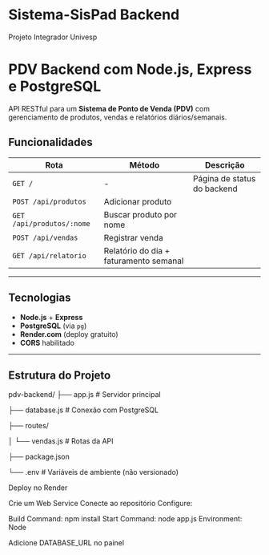 # Sistema-SisPad Backend
Projeto Integrador Univesp


# PDV Backend com Node.js, Express e PostgreSQL

API RESTful para um **Sistema de Ponto de Venda (PDV)** com gerenciamento de produtos, vendas e relatórios diários/semanais.


## Funcionalidades

| Rota | Método | Descrição |
|------|--------|-----------|
| `GET /` | - | Página de status do backend |
| `POST /api/produtos` | Adicionar produto |
| `GET /api/produtos/:nome` | Buscar produto por nome |
| `POST /api/vendas` | Registrar venda |
| `GET /api/relatorio` | Relatório do dia + faturamento semanal |

---

## Tecnologias

- **Node.js** + **Express**
- **PostgreSQL** (via `pg`)
- **Render.com** (deploy gratuito)
- **CORS** habilitado

---

## Estrutura do Projeto
pdv-backend/
├── app.js                  # Servidor principal

├── database.js             # Conexão com PostgreSQL

├── routes/

│      └── vendas.js           # Rotas da API

├── package.json

└── .env                    # Variáveis de ambiente (não versionado)

Deploy no Render

Crie um Web Service
Conecte ao repositório
Configure:

Build Command: npm install
Start Command: node app.js
Environment: Node

Adicione DATABASE_URL no painel















